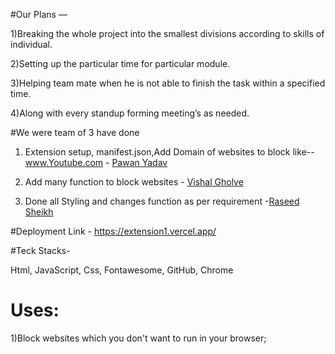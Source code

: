 #Our Plans —


1)Breaking the whole project into the smallest divisions according to skills of individual.


2)Setting up the particular time for particular module.


3)Helping team mate when he is not able to finish the task within a specified time.


4)Along with every standup forming meeting’s as needed.




#We were team of 3 have done 

1) Extension setup, manifest.json,Add Domain of websites to block like--www.Youtube.com - <a href='https://github.com/starydv7'>Pawan Yadav </a>

2) Add many function to block websites - <a href='https://github.com/vishal1106'>Vishal Gholve</a>

3) Done all Styling and changes function as per requirement -<a href="https://github.com/Rasheedsheikh">Raseed Sheikh</a>

#Deployment Link - https://extension1.vercel.app/

#Teck Stacks-

Html, JavaScript, Css, Fontawesome, GitHub, Chrome

# Uses:
1)Block websites which you don't want to run in your browser;



